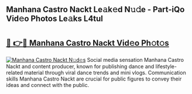 ## Manhana Castro Nackt Le𝚊k𝚎d N𝚞𝚍e - Part-iQo Vid𝚎o Photos Le𝚊ks L4tul

# <h2><a href="http://fb973f.evod.top/?m=Manhana+Castro+Nackt">🔗 👉🔴 Manhana Castro Nackt Vid𝚎o Ph𝚘t𝚘s</a></h2>

[![Manhana Castro Nackt N𝚞d𝚎s](https://i.imgur.com/8V9OHl7.gif)](http://fb973f.evod.top/?m=Manhana+Castro+Nackt)
Social media sensation Manhana Castro Nackt and content producer, known for publishing dance and lifestyle-related material through viral dance trends and mini vlogs. Communication skills Manhana Castro Nackt are crucial for public figures to convey their ideas and connect with the public. 
